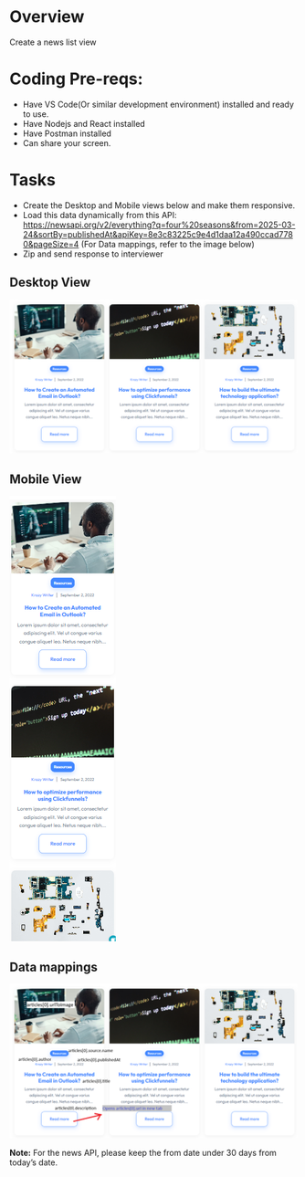 # Overview
Create a news list view

# Coding Pre-reqs:
- Have VS Code(Or similar development environment) installed and ready to use.
- Have Nodejs and React installed
- Have Postman installed
- Can share your screen.  

# Tasks
- Create the Desktop and Mobile views below and make them responsive.
- Load this data dynamically from this API: https://newsapi.org/v2/everything?q=four%20seasons&from=2025-03-24&sortBy=publishedAt&apiKey=8e3c83225c9e4d1daa12a490ccad7780&pageSize=4 (For Data mappings, refer to the image below)
- Zip and send response to interviewer
  
## Desktop View
<img src="https://github.com/DXT-Engineering/news-viewer/blob/main/3e5f1353-f701-44f1-a121-0425bb8f7155.png?raw=true"/>

## Mobile View
<img src="https://github.com/DXT-Engineering/news-viewer/blob/main/803092a9-03d6-415d-90df-db3e77e4225f.png?raw=true"/>

## Data mappings
<img src="https://github.com/DXT-Engineering/news-viewer/blob/main/a2722139-f011-4c5a-8c77-a07c846c72d9.png?raw=true"/>

**Note:** For the news API, please keep the from date under 30 days from today’s date.

